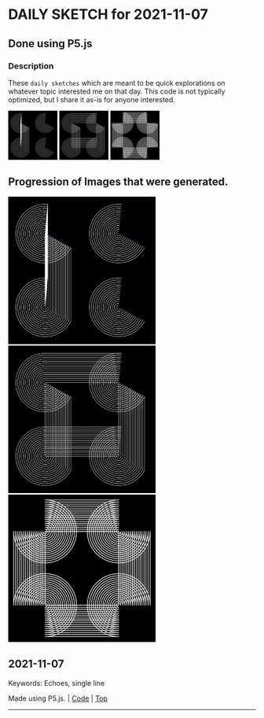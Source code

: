 # DAILY SKETCH for 2021-11-07

## Done using P5.js

### Description

These `daily sketches` which are meant to be quick explorations     on whatever topic interested me on that day. This code is not typically optimized, but I share it as-is     for anyone interested.

<img src = 'images/keep_2021-11-09-21-00-31.png' width = '100'> <img src = 'images/keep_2021-11-09-21-07-59.png' width = '100'> <img src = 'images/keep_2021-11-09-21-37-54.png' width = '100'> 

## Progression of Images that were generated.

<img src = 'images/keep_2021-11-09-21-00-31.png' width = '300'> 
<img src = 'images/keep_2021-11-09-21-07-59.png' width = '300'> 
<img src = 'images/keep_2021-11-09-21-37-54.png' width = '300'> 




## 2021-11-07
Keywords: Echoes, single line
 

Made using P5.js. | [Code](2021/2021-11-07/) | [Top](#daily-sketches) 

-----

